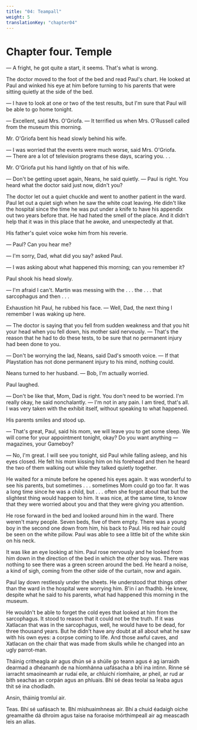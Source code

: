 ```yaml
---
title: "04: Teampall"
weight: 5
translationKey: "chapter04"
---
```


# Chapter four. Temple

— A fright, he got quite a start, it seems. That's what is wrong.

The doctor moved to the foot of the bed and read Paul's chart. He looked at Paul and winked his eye at him before turning to his parents that were sitting quietly at the side of the bed.

— I have to look at one or two of the test results, but I'm sure that Paul will be able to go home tonight.

— Excellent, said Mrs. O'Griofa. — It terrified us when Mrs. O'Russell called from the museum this morning.

Mr. O'Griofa bent his head slowly behind his wife.

— I was worried that the events were much worse, said Mrs. O'Griofa. — There are a lot of television programs these days, scaring you. . .

Mr. O'Griofa put his hand lightly on that of his wife.

— Don't be getting upset again, Neans, he said quietly. — Paul is right. You heard what the doctor said just now, didn't you?

The doctor let out a quiet chuckle and went to another patient in the ward. Paul let out a quiet sigh when he saw the white coat leaving. He didn't like the hospital since the time he was put under a knife to have his appendix out two years before that. He had hated the smell of the place. And it didn't help that it was in this place that he awoke, and unexpectedly at that.

His father's quiet voice woke him from his reverie.

— Paul? Can you hear me?

— I'm sorry, Dad, what did you say? asked Paul.

— I was asking about what happened this morning; can you remember it?

Paul shook his head slowly.

— I'm afraid I can't. Martin was messing with the . . . the . . . that sarcophagus and then . . .

Exhaustion hit Paul, he rubbed his face. — Well, Dad, the next thing I remember I was waking up here.

— The doctor is saying that you fell from sudden weakness and that you hit your head when you fell down, his mother said nervously. — That's the reason that he had to do these tests, to be sure that no permanent injury had been done to you.

— Don't be worrying the lad, Neans, said Dad's smooth voice. — If that Playstation has not done permanent injury to his mind, nothing could.

Neans turned to her husband. — Bob, I'm actually worried.

Paul laughed.

— Don't be like that, Mom, Dad is right. You don't need to be worried. I'm really okay, he said nonchalantly. — I'm not in any pain. I am tired, that's all. I was very taken with the exhibit itself, without speaking to what happened.

His parents smiles and stood up.

— That's great, Paul, said his mom, we will leave you to get some sleep. We will come for your appointment tonight, okay? Do you want anything — magazines, your Gameboy?

— No, I'm great. I will see you tonight, sid Paul while falling asleep, and his eyes closed. He felt his mom kissing him on his forehead and then he heard the two of them walking out while they talked quietly together.

He waited for a minute before he opened his eyes again. It was wonderful to see his parents, but sometimes . . . sometimes Mom could go too far. It was a long time since he was a child, but . . . often she forgot about that but the slightest thing would happen to him. It was nice, at the same time, to know that they were worried about you and that they were giving you attention.  

He rose forward in the bed and looked around him in the ward. There weren't many people. Seven beds, five of them empty. There was a young boy in the second one down from him, his back to Paul. His red hair could be seen on the white pillow. Paul was able to see a little bit of the white skin on his neck.

It was like an eye looking at him. Paul rose nervously and he looked from him down in the direction of the bed in which the other boy was. There was nothing to see there was a green screen around the bed. He heard a noise, a kind of sigh, coming from the other side of the curtain, now and again.

Paul lay down restlessly under the sheets. He understood that things other than the ward in the hospital were worrying him. B'in í an fhadhb. He knew, despite what he said to his parents, what had happened this morning in the museum.

He wouldn't be able to forget the cold eyes that looked at him from the sarcophagus. It stood to reason that it could not be the truth. If it was Xatlacan that was in the sarcophagus, well, he would have to be dead, for three thousand years. But he didn't have any doubt at all about what he saw with his own eyes: a corpse coming to life. And those awful caves, and Xatlacan on the chair that was made from skulls while he changed into an ugly parrot-man.

Tháinig critheagla air agus dhún sé a shúile go teann agus é ag iarraidh dearmad a dhéanamh de na híomhánna uafásacha a bhí ina intinn. Rinne sé iarracht smaoineamh ar rudaí eile, ar chluichí ríomhaire, ar pheil, ar rud ar bith seachas an corpán agus an phluais. Bhí sé deas teolaí sa leaba agus thit sé ina chodladh.

Ansin, tháinig tromluí air.

Teas. Bhí sé uafásach te. Bhí míshuaimhneas air. Bhí a chuid éadaigh oíche greamaithe dá dhroim agus taise na foraoise mórthimpeall air ag meascadh leis an allas.
